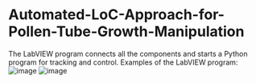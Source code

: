 # Automated-LoC-Approach-for-Pollen-Tube-Growth-Manipulation
The LabVIEW program connects all the components and starts a Python program for tracking and control.
Examples of the LabVIEW program:
![image](https://github.com/user-attachments/assets/667de3e4-bb3e-4f05-9960-479db6d0f919)
![image](https://github.com/user-attachments/assets/3460cc3c-8a1e-4067-9e6e-771fe6856627)
